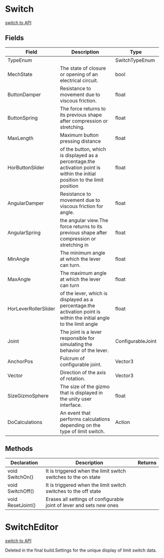 # Switch
[switch to API](../../../Documentation/ScriptingAPI/en/Switch.md)



## Fields
| Field | Description | Type |
|--|--|--|
|TypeEnum||SwitchTypeEnum|
|MechState|The state of closure or opening of an electrical circuit.|bool|
|ButtonDamper|Resistance to movement due to viscous friction.|float|
|ButtonSpring|The force returns to its previous shape after compression or stretching.|float|
|MaxLength|Maximum button pressing distance|float|
|HorButtonSlider|of the button, which is displayed as a percentage.the activation point is within the initial position to the limit position|float|
|AngularDamper|Resistance to movement due to viscous friction for angle.|float|
|AngularSpring|the angular view.The force returns to its previous shape after compression or stretching in|float|
|MinAngle|The minimum angle at which the lever can turn.|float|
|MaxAngle|The maximum angle at which the lever can turn|float|
|HorLeverRollerSlider|of the lever, which is displayed as a percentage.the activation point is within the initial angle to the limit angle|float|
|Joint|The joint is a lever responsible for simulating the behavior of the lever.|ConfigurableJoint|
|AnchorPos|Fulcrum of configurable joint.|Vector3|
|Vector|Direction of the axis of rotation.|Vector3|
|SizeGizmoSphere|The size of the gizmo that is displayed in the unity user interface.|float|
|DoCalculations|An event that performs calculations depending on the type of limit switch.|Action|
## Methods
| Declaration | Description | Returns |
|--|--|--|
|void SwitchOn()|It is triggered when the limit switch switches to the on state||
|void SwitchOff()|It is triggered when the limit switch switches to the off state||
|void ResetJoint()|Erases all settings of configurable joint of lever and sets new ones||
# SwitchEditor
[switch to API](../../../Documentation/ScriptingAPI/en/Switch.md)

Deleted in the final build.Settings for the unique display of limit switch data.

